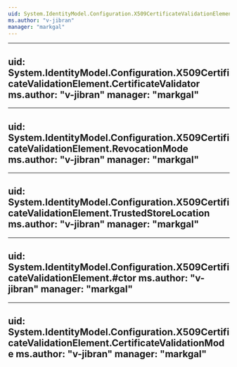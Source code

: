 ```yaml
---
uid: System.IdentityModel.Configuration.X509CertificateValidationElement
ms.author: "v-jibran"
manager: "markgal"
---
```


---
uid: System.IdentityModel.Configuration.X509CertificateValidationElement.CertificateValidator
ms.author: "v-jibran"
manager: "markgal"
---

---
uid: System.IdentityModel.Configuration.X509CertificateValidationElement.RevocationMode
ms.author: "v-jibran"
manager: "markgal"
---

---
uid: System.IdentityModel.Configuration.X509CertificateValidationElement.TrustedStoreLocation
ms.author: "v-jibran"
manager: "markgal"
---

---
uid: System.IdentityModel.Configuration.X509CertificateValidationElement.#ctor
ms.author: "v-jibran"
manager: "markgal"
---

---
uid: System.IdentityModel.Configuration.X509CertificateValidationElement.CertificateValidationMode
ms.author: "v-jibran"
manager: "markgal"
---
